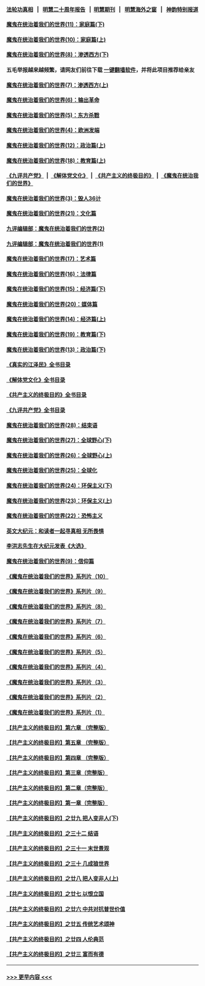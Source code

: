 #### [法轮功真相](https://github.com/gfw-breaker/truth/blob/master/README.md?t=0) &nbsp;&nbsp;|&nbsp;&nbsp; [明慧二十周年报告](https://github.com/gfw-breaker/mh-reports/blob/master/README.md?t=0) &nbsp;&nbsp;|&nbsp;&nbsp;[明慧期刊](https://github.com/gfw-breaker/mh-qikan) &nbsp;&nbsp;|&nbsp;&nbsp; [明慧海外之窗](https://github.com/gfw-breaker/mh-news/blob/master/README.md?t=0) &nbsp;&nbsp;|&nbsp;&nbsp; [神韵特别报道](https://github.com/gfw-breaker/mh-news/blob/master/shenyun.md?t=0)
#### [魔鬼在统治着我们的世界(11)：家庭篇(下)](../pages/nsc422/n10440961.md?t=11201401) 
#### [魔鬼在统治着我们的世界(10)：家庭篇(上)](../pages/nsc422/n10435448.md?t=11201401) 
#### [魔鬼在统治着我们的世界(8)：渗透西方(下)](../pages/nsc422/n10429603.md?t=11201401) 
#### 五毛举报越来越频繁，请网友们前往下载 [一键翻墙软件](https://github.com/gfw-breaker/ssr-accounts)，并将此项目推荐给亲友
#### [魔鬼在统治着我们的世界(7)：渗透西方(上)](../pages/nsc422/n10426013.md?t=11201401) 
#### [魔鬼在统治着我们的世界(6)：输出革命](../pages/nsc422/n10421536.md?t=11201401) 
#### [魔鬼在统治着我们的世界(5)：东方杀戮](../pages/nsc422/n10417707.md?t=11201401) 
#### [魔鬼在统治着我们的世界(4)：欧洲发端](../pages/nsc422/n10414890.md?t=11201401) 
#### [魔鬼在统治着我们的世界(12)：政治篇(上)](../pages/nsc422/n10444576.md?t=11201401) 
#### [魔鬼在统治着我们的世界(18)：教育篇(上)](../pages/nsc422/n10526970.md?t=11201401) 
#### [《九评共产党》](https://github.com/begood0513/9ping.md/blob/master/README.md) &nbsp;|&nbsp; [《解体党文化》](../../../../jtdwh.md/blob/master/README.md)  &nbsp;|&nbsp; [《共产主义的终极目的》](../../../../gczydzjmd.md/blob/master/README.md) &nbsp;|&nbsp; [《魔鬼在统治我们的世界》](../../../../mgztzwmdsj.md/blob/master/README.md) 
#### [魔鬼在统治着我们的世界(3)：毁人36计](../pages/nsc422/n10411583.md?t=11201401) 
#### [魔鬼在统治着我们的世界(21)：文化篇](../pages/nsc422/n10597706.md?t=11201401) 
#### [九评编辑部：魔鬼在统治着我们的世界(2)](../pages/nsc422/n10410036.md?t=11201401) 
#### [九评编辑部：魔鬼在统治着我们的世界(1)](../pages/nsc422/n10406825.md?t=11201401) 
#### [魔鬼在统治着我们的世界(17)：艺术篇](../pages/nsc422/n10499093.md?t=11201401) 
#### [魔鬼在统治着我们的世界(16)：法律篇](../pages/nsc422/n10485969.md?t=11201401) 
#### [魔鬼在统治着我们的世界(15)：经济篇(下)](../pages/nsc422/n10469975.md?t=11201401) 
#### [魔鬼在统治着我们的世界(20)：媒体篇](../pages/nsc422/n10586579.md?t=11201401) 
#### [魔鬼在统治着我们的世界(14)：经济篇(上)](../pages/nsc422/n10457370.md?t=11201401) 
#### [魔鬼在统治着我们的世界(19)：教育篇(下)](../pages/nsc422/n10564808.md?t=11201401) 
#### [魔鬼在统治着我们的世界(13)：政治篇(下)](../pages/nsc422/n10448270.md?t=11201401) 
#### [《真实的江泽民》全书目录](../pages/nsc422/n13721399.md?t=11201401) 
#### [《解体党文化》全书目录](../pages/nsc422/n13721157.md?t=11201401) 
#### [《共产主义的终极目的》全书目录](../pages/nsc422/n13721048.md?t=11201401) 
#### [《九评共产党》全书目录](../pages/nsc422/n13708085.md?t=11201401) 
#### [魔鬼在统治着我们的世界(28)：结束语](../pages/nsc422/n10936246.md?t=11201401) 
#### [魔鬼在统治着我们的世界(27)：全球野心(下)](../pages/nsc422/n10928319.md?t=11201401) 
#### [魔鬼在统治着我们的世界(26)：全球野心(上)](../pages/nsc422/n10900318.md?t=11201401) 
#### [魔鬼在统治着我们的世界(25)：全球化](../pages/nsc422/n10788205.md?t=11201401) 
#### [魔鬼在统治着我们的世界(24)：环保主义(下)](../pages/nsc422/n10695307.md?t=11201401) 
#### [魔鬼在统治着我们的世界(23)：环保主义(上)](../pages/nsc422/n10688613.md?t=11201401) 
#### [魔鬼在统治着我们的世界(22)：恐怖主义](../pages/nsc422/n10614727.md?t=11201401) 
#### [英文大纪元：和读者一起寻真相 无所畏惧](../pages/nsc422/n12542027.md?t=11201401) 
#### [李洪志先生在大纪元发表《大选》](../pages/nsc422/n12534746.md?t=11201401) 
#### [魔鬼在统治着我们的世界(9)：信仰篇](../pages/nsc422/n10432159.md?t=11201401) 
#### [《魔鬼在统治着我们的世界》系列片（10）](../pages/nsc422/n12292670.md?t=11201401) 
#### [《魔鬼在统治着我们的世界》系列片（9）](../pages/nsc422/n12290859.md?t=11201401) 
#### [《魔鬼在统治着我们的世界》系列片（8）](../pages/nsc422/n12287445.md?t=11201401) 
#### [《魔鬼在统治着我们的世界》系列片（7）](../pages/nsc422/n12283425.md?t=11201401) 
#### [《魔鬼在统治着我们的世界》系列片（6）](../pages/nsc422/n12282314.md?t=11201401) 
#### [《魔鬼在统治着我们的世界》系列片（5）](../pages/nsc422/n12281419.md?t=11201401) 
#### [《魔鬼在统治着我们的世界》系列片（4）](../pages/nsc422/n12274024.md?t=11201401) 
#### [《魔鬼在统治着我们的世界》系列片（3）](../pages/nsc422/n12271322.md?t=11201401) 
#### [《魔鬼在统治着我们的世界》系列片（2）](../pages/nsc422/n12269049.md?t=11201401) 
#### [《魔鬼在统治着我们的世界》系列片（1）](../pages/nsc422/n12267575.md?t=11201401) 
#### [【共产主义的终极目的】第六章 （完整版）](../pages/nsc422/n11428913.md?t=11201401) 
#### [【共产主义的终极目的】第五章 （完整版）](../pages/nsc422/n11428912.md?t=11201401) 
#### [【共产主义的终极目的】第四章 （完整版）](../pages/nsc422/n11428907.md?t=11201401) 
#### [【共产主义的终极目的】第三章（完整版）](../pages/nsc422/n11428848.md?t=11201401) 
#### [【共产主义的终极目的】第二章（完整版）](../pages/nsc422/n11428831.md?t=11201401) 
#### [【共产主义的终极目的】第一章（完整版）](../pages/nsc422/n11417651.md?t=11201401) 
#### [【共产主义的终极目的】之廿九 把人变非人(下)](../pages/nsc422/n11344140.md?t=11201401) 
#### [【共产主义的终极目的】之三十二 结语](../pages/nsc422/n11360535.md?t=11201401) 
#### [【共产主义的终极目的】之三十一 末世景观](../pages/nsc422/n11351129.md?t=11201401) 
#### [【共产主义的终极目的】之三十 几成狼世界](../pages/nsc422/n11348280.md?t=11201401) 
#### [【共产主义的终极目的】之廿八 把人变非人(上)](../pages/nsc422/n11340492.md?t=11201401) 
#### [【共产主义的终极目的】之廿七 以恨立国](../pages/nsc422/n11336944.md?t=11201401) 
#### [【共产主义的终极目的】之廿六 中共对抗普世价值](../pages/nsc422/n11324785.md?t=11201401) 
#### [【共产主义的终极目的】之廿五 传统艺术颂神](../pages/nsc422/n11296396.md?t=11201401) 
#### [【共产主义的终极目的】之廿四 人伦典范](../pages/nsc422/n11296397.md?t=11201401) 
#### [【共产主义的终极目的】之廿三 富而有德](../pages/nsc422/n11283598.md?t=11201401) 

----
#### [ >>> 更早内容 <<< ](../indexes/nsc422-earlier.md)
